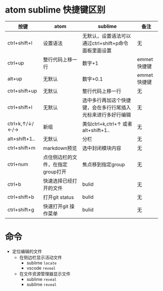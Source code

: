 # atom sublime 快捷键区别

|       按键         |            atom                  |          sublime                                             |        备注       |
|--------------------|----------------------------------|--------------------------------------------------------------|-------------------|
|   ctrl+shift+l     | 设置语法                         | 无默认，设置语法可以通过ctrl+shift+p命令面板里面设置         |         无        |
|   ctrl+up          | 整行代码上移一行                 | 数字+1                                                       |     emmet快捷键   |
|   alt+up           | 无默认                           | 数字+0.1                                                     |     emmet快捷键   |
|   ctrl+shift+up    | 无默认                           | 整行代码上移一行                                             |         无        |
|   ctrl+shift+l     | 无默认                           | 选中多行再加这个快捷键，会在多行行尾插入光标来进行多好行编辑 |         无        |
|  ctrl+k,↑/↓/←/→    | 新组                             | 类似ctrl+k,ctrl+↑ 或者 alt+shift+1..                         |         无        |
|  alt+shift+1..     | 无默认                           | 分栏                                                         |         无        |
|  ctrl+shift+m      | markdown预览                     | 选中封闭模块内容                                             |         无        |
|  ctrl+num          | 点住侧边栏的文件，在指定group打开| 焦点移到指定group                                            |         无        |
|  ctrl+b            |  快速选择已经打开的文件          | bulid                                                        |         无        |
|  ctrl+shift+b      |  打开git status                  | bulid                                                        |         无        |
|  ctrl+shift+g      |  快速打开git 操作菜单            | bulid                                                        |         无        |

# 命令

* 定位编辑的文件
    - 在侧边栏显示活动文件
        + sublime `locate`
        + vscode `reveal`
    - 在文件资源管理器显示文件
        + sublime `reveal`
        + sublime `reveal`
